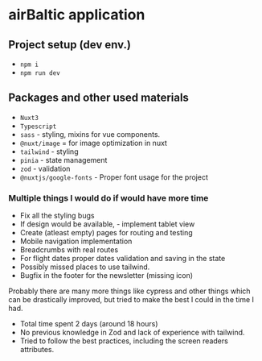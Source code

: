 # airBaltic application

## Project setup (dev env.)
- `npm i`
- `npm run dev`

## Packages and other used materials
- `Nuxt3`
- `Typescript`
- `sass` - styling, mixins for vue components.
- `@nuxt/image` = for image optimization in nuxt
- `tailwind` - styling
- `pinia` - state management
- `zod` - validation
- `@nuxtjs/google-fonts` - Proper font usage for the project

### Multiple things I would do if would have more time
- Fix all the styling bugs
- If design would be available, - implement tablet view
- Create (atleast empty) pages for routing and testing
- Mobile navigation implementation
- Breadcrumbs with real routes
- For flight dates proper dates validation and saving in the state
- Possibly missed places to use tailwind.
- Bugfix in the footer for the newsletter (missing icon)

Probably there are many more things like cypress and other things which can be drastically improved, but tried to make the best I could in the time I had.

- Total time spent 2 days (around 18 hours)
- No previous knowledge in Zod and lack of experience with tailwind.
- Tried to follow the best practices, including the screen readers attributes.